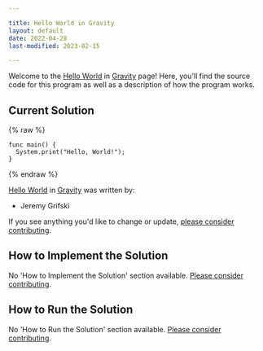 ```yaml
---

title: Hello World in Gravity
layout: default
date: 2022-04-28
last-modified: 2023-02-15

---
```


Welcome to the [Hello World](https://sampleprograms.io/projects/hello-world) in [Gravity](https://sampleprograms.io/languages/gravity) page! Here, you'll find the source code for this program as well as a description of how the program works.

## Current Solution

{% raw %}

```gravity
func main() {
  System.print("Hello, World!");
}
```

{% endraw %}

[Hello World](https://sampleprograms.io/projects/hello-world) in [Gravity](https://sampleprograms.io/languages/gravity) was written by:

- Jeremy Grifski

If you see anything you'd like to change or update, [please consider contributing](https://github.com/TheRenegadeCoder/sample-programs).

## How to Implement the Solution

No 'How to Implement the Solution' section available. [Please consider contributing](https://github.com/TheRenegadeCoder/sample-programs-website).

## How to Run the Solution

No 'How to Run the Solution' section available. [Please consider contributing](https://github.com/TheRenegadeCoder/sample-programs-website).